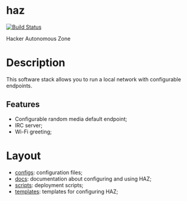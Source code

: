 # haz

[![Build Status](https://cloud.drone.io/api/badges/frozenfoxx/haz/status.svg?ref=refs/heads/main)](https://cloud.drone.io/frozenfoxx/haz)

Hacker Autonomous Zone

# Description

This software stack allows you to run a local network with configurable endpoints.

## Features

* Configurable random media default endpoint;
* IRC server;
* Wi-Fi greeting;

# Layout

* [configs](./configs): configuration files;
* [docs](./docs): documentation about configuring and using HAZ;
* [scripts](./scripts): deployment scripts;
* [templates](./templates): templates for configuring HAZ;